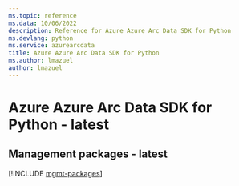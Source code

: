 ```yaml
---
ms.topic: reference
ms.data: 10/06/2022
description: Reference for Azure Azure Arc Data SDK for Python
ms.devlang: python
ms.service: azurearcdata
title: Azure Azure Arc Data SDK for Python
ms.author: lmazuel
author: lmazuel
---
```

# Azure Azure Arc Data SDK for Python - latest

## Management packages - latest
[!INCLUDE [mgmt-packages](azure-arc-data-mgmt-index.md)]